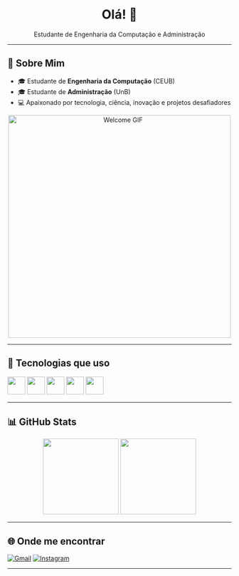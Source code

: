 <h1 align="center">Olá! 👋 </h1>

<p align="center">
  Estudante de Engenharia da Computação e Administração
</p>

---

## 🚀 Sobre Mim

- 🎓 Estudante de **Engenharia da Computação** (CEUB)  
- 🎓 Estudante de **Administração** (UnB)  
- 💻 Apaixonado por tecnologia, ciência, inovação e projetos desafiadores  

<p align="center">
  <img src="https://media4.giphy.com/media/v1.Y2lkPTc5MGI3NjExZnY0N3h2dHU0NWFpbjdzcWIxNm04bWJ2dTZ0bDl1eW91ejdtMmhseiZlcD12MV9pbnRlcm5hbF9naWZfYnlfaWQmY3Q9Zw/tuCFp8rod0x3O/giphy.gif" width="500px" alt="Welcome GIF"/>
</p>

---

## 🧰 Tecnologias que uso
<p>
  <img src="https://cdn.jsdelivr.net/gh/devicons/devicon/icons/python/python-original.svg" width="40px"/>
  <img src="https://cdn.jsdelivr.net/gh/devicons/devicon/icons/c/c-original.svg" width="40px"/>
  <img src="https://cdn.jsdelivr.net/gh/devicons/devicon/icons/html5/html5-original.svg" width="40px"/>
  <img src="https://cdn.jsdelivr.net/gh/devicons/devicon/icons/css3/css3-original.svg" width="40px"/>
  <img src="https://cdn.jsdelivr.net/gh/devicons/devicon/icons/github/github-original.svg" width="40px"/>
</p>

---

## 📊 GitHub Stats

<p align="center">
  <img height="170em" src="https://github-readme-stats.vercel.app/api?username=PSsekiroghost&show_icons=true&theme=github_dark&count_private=true"/>
  <img height="170em" src="https://github-readme-stats.vercel.app/api/top-langs/?username=PSsekiroghost&layout=compact&theme=github_dark"/>
</p>

---

## 🌐 Onde me encontrar

[![Gmail](https://img.shields.io/badge/-Gmail-red?style=for-the-badge&logo=gmail&logoColor=white)](mailto:paulosrocha11@gmail.com)
[![Instagram](https://img.shields.io/badge/-Instagram-purple?style=for-the-badge&logo=instagram&logoColor=white)](https://www.instagram.com/paulosergio1604)


---

